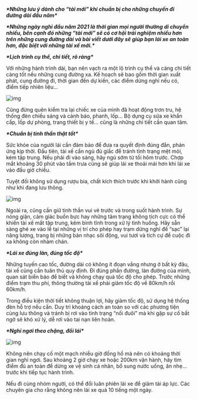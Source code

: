 ***\*Những lưu ý dành cho “tài mới” khi chuẩn bị cho những chuyến đi đường dài đầu năm\****

***\*Những ngày nghỉ đầu năm 2021 là thời gian mọi người thường di chuyển nhiều, bên cạnh đó những “tài mới” sẽ có cơ hội trải nghiệm nhiều hơn trên những cung đường dài và bài viết dưới đây sẽ giúp bạn lái xe an toàn hơn, đặc biệt với những tài xế mới.\****

***\*Lịch trình cụ thể, chi tiết, rõ ràng\****

Với những hành trình dài, bạn nên vạch ra một lộ trình cụ thể và càng chi tiết càng tốt nếu những cung đường xa. Kế hoạch sẽ bao gồm thời gian xuất phát, cung đường đi, thời gian đến dự kiến, các điểm dừng nghỉ nếu có, điểm tiếp nhiên liệu…

![img](file:////tmp/wps-anhld/ksohtml/wpslUQCTV.png) 

 Cũng đừng quên kiểm tra lại chiếc xe của mình đã hoạt động trơn tru, hệ thống đèn chiếu sáng và cảnh báo, phanh, lốp… Bộ dụng cụ sửa xe khẩn cấp, lốp dự phòng, trang thiết bị y tế… cũng là những chi tiết cần quan tâm.

***\*Chuẩn bị tinh thần thật tốt\**** 

Sức khỏe của người lái cần đảm bảo để đưa ra quyết định đúng đắn, phản ứng kịp thời. Đầu tiên, tài xế cần ngủ đủ giấc để tránh tình trạng mệt mỏi, kém tập trung. Nếu phải đi vào sáng, hãy ngủ sớm từ tối hôm trước. Chợp mắt khoảng 30 phút vào tầm trưa cũng sẽ giúp lái xe thoải mái hơn khi lái xe vào đầu giờ chiều.

Tuyệt đối không sử dụng rượu bia, chất kích thích trước khi khởi hành cũng như khi đang lưu thông.

![img](file:////tmp/wps-anhld/ksohtml/wpsfFfIRT.png) 

Ngoài ra, cũng cần giữ tinh thần vui vẻ trước và trong suốt hành trình. Sự nóng giận, cảm giác buồn bực hay những tâm trạng không tích cực có thể khiến tài xế mất tập trung, kém bình tĩnh trong xử lý tình huống. Hãy sẵn sàng ghé xe vào lề tại những vị trí cho phép hay trạm dừng nghỉ để “sạc” lại năng lượng, trang bị những bản nhạc sôi động, vui tươi và tích cự để cuộc đi xa không còn nhàm chán.

***\*Lái xe đúng làn, đúng tốc độ\****

Những tuyến cao tốc, đường dài có không ít đoạn vắng nhưng ở bất kỳ đâu, tài xế cũng cần tuân thủ quy định. Đi đúng phần đường, làn đường của mình, quan sát biển báo để biết và không chạy quá tốc độ cho phép. Trước những điểm trạm thu phí, thông thường tài xế phải giảm tốc độ về 80km/h rồi 60km/h.

Trong điều kiện thời tiết không thuận lợi, hãy giảm tốc độ, sử dụng hệ thống đèn hỗ trợ nếu cần. Duy trì khoảng cách an toàn so với các phương tiện cùng lưu thông và tránh bị rơi vào tình trạng “nối đuôi” mà khi gặp sự cố bất ngờ sẽ khó xử lý, dễ rơi vào tai nạn liên hoàn.

***\*Nghỉ ngơi theo chặng, đổi lái\**** 

![img](file:////tmp/wps-anhld/ksohtml/wpsPZOxXT.png) 

Không nên chạy cố một mạch nhiều giờ đồng hồ mà nên có khoảng thời gian nghỉ ngơi. Sau khoảng 2 giờ chạy xe hoặc 200km vận hành, hãy tìm điểm đủ an toàn để dừng xe vệ sinh cá nhân, bổ sung nước uống, ăn nhẹ… trước khi tiếp tục hành trình.

Nếu đi cùng nhóm người, có thể đổi luân phiên lái xe để giảm tải áp lực. Các chuyên gia cho rằng không nên lái xe quá 10 tiếng một ngày.

 